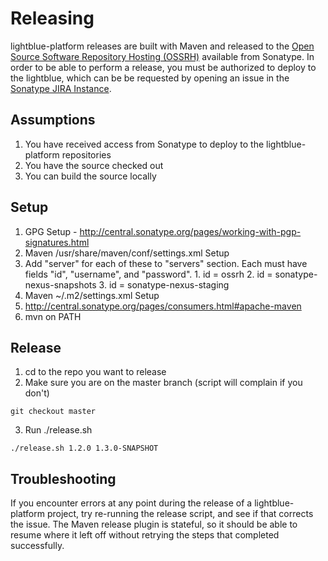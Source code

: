 # Releasing
lightblue-platform releases are built with Maven and released to the [Open Source Software Repository Hosting (OSSRH)](http://central.sonatype.org/pages/ossrh-guide.html) available from Sonatype.  In order to be able to perform a release, you must be authorized to deploy to the lightblue, which can be be requested by opening an issue in the  [Sonatype JIRA Instance](https://issues.sonatype.org/).

## Assumptions
1. You have received access from Sonatype to deploy to the lightblue-platform repositories
2. You have the source checked out
3. You can build the source locally

## Setup

1. GPG Setup - http://central.sonatype.org/pages/working-with-pgp-signatures.html
2. Maven /usr/share/maven/conf/settings.xml Setup
  1. Add "server" for each of these to "servers" section.  Each must have fields "id", "username", and "password".
    1. id = ossrh
    2. id = sonatype-nexus-snapshots
    3. id = sonatype-nexus-staging
3. Maven ~/.m2/settings.xml Setup
  1. http://central.sonatype.org/pages/consumers.html#apache-maven
4. mvn on PATH

## Release
1. cd to the repo you want to release
2. Make sure you are on the master branch (script will complain if you don't)
```
git checkout master 
```
3. Run ./release.sh <release version> <new snapshot version>
```
./release.sh 1.2.0 1.3.0-SNAPSHOT
```

## Troubleshooting
If you encounter errors at any point during the release of a lightblue-platform project, try re-running the release script, and see if that corrects the issue.  The Maven release plugin is stateful, so it should be able to resume where it left off without retrying the steps that completed successfully.
